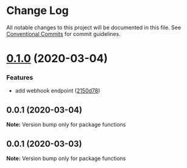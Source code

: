 # Change Log

All notable changes to this project will be documented in this file.
See [Conventional Commits](https://conventionalcommits.org) for commit guidelines.

# [0.1.0](https://github.com/rfoel/commute/compare/functions@0.0.1...functions@0.1.0) (2020-03-04)


### Features

* add webhook endpoint ([2150d78](https://github.com/rfoel/commute/commit/2150d78a1333c4544f00c4f4df8a11fa8dbc4f83))





## 0.0.1 (2020-03-04)

**Note:** Version bump only for package functions





## 0.0.1 (2020-03-03)

**Note:** Version bump only for package functions
